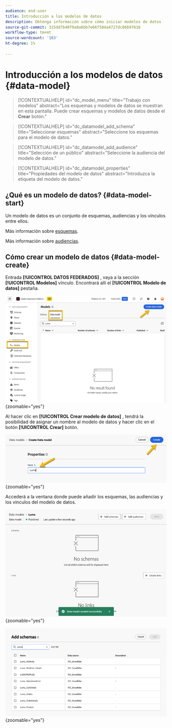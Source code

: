 ```yaml
---
audience: end-user
title: Introducción a los modelos de datos
description: Obtenga información sobre cómo iniciar modelos de datos
source-git-commit: 315dd7b40f9a0a6bb7e66f584a4727dc86b97616
workflow-type: tm+mt
source-wordcount: '163'
ht-degree: 1%

---
```


# Introducción a los modelos de datos {#data-model}


>[!CONTEXTUALHELP]
>id="dc_model_menu"
>title="Trabajo con modelos"
>abstract="Los esquemas y modelos de datos se muestran en esta pantalla. Puede crear esquemas y modelos de datos desde el **Crear** botón."

>[!CONTEXTUALHELP]
>id="dc_datamodel_add_schema"
>title="Seleccionar esquemas"
>abstract="Seleccione los esquemas para el modelo de datos."


>[!CONTEXTUALHELP]
>id="dc_datamodel_add_audience"
>title="Selección de un público"
>abstract="Seleccione la audiencia del modelo de datos."

>[!CONTEXTUALHELP]
>id="dc_datamodel_properties"
>title="Propiedades del modelo de datos"
>abstract="Introduzca la etiqueta del modelo de datos."


## ¿Qué es un modelo de datos? {#data-model-start}

Un modelo de datos es un conjunto de esquemas, audiencias y los vínculos entre ellos.

Más información sobre [esquemas](customer/schemas.md).

Más información sobre [audiencias](customer/audiences.md).

## Cómo crear un modelo de datos {#data-model-create}

Entrada **[!UICONTROL DATOS FEDERADOS]** , vaya a la sección **[!UICONTROL Modelos]** vínculo. Encontrará allí el **[!UICONTROL Modelo de datos]** pestaña.

![](assets/datamodel_create.png){zoomable="yes"}

Al hacer clic en **[!UICONTROL Crear modelo de datos]** , tendrá la posibilidad de asignar un nombre al modelo de datos y hacer clic en el botón **[!UICONTROL Crear]** botón.

![](assets/datamodel_name.png){zoomable="yes"}

Accederá a la ventana donde puede añadir los esquemas, las audiencias y los vínculos del modelo de datos.

![](assets/datamodel_created.png){zoomable="yes"}

![](assets/datamodel_schemas.png){zoomable="yes"}


